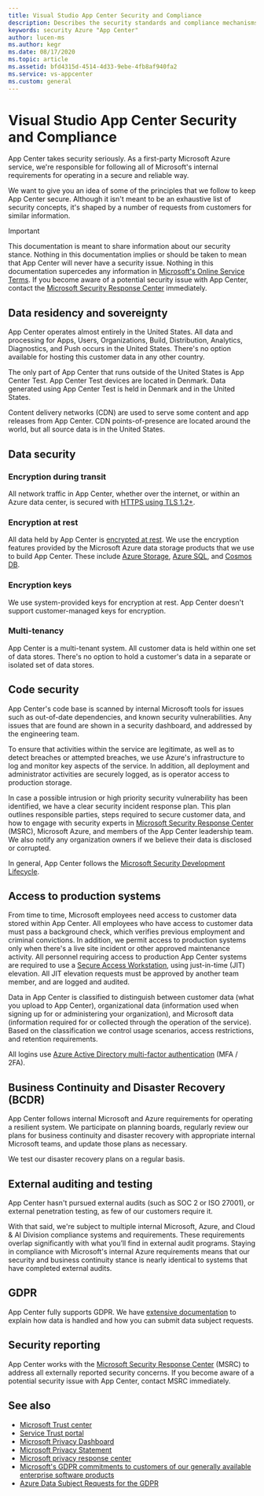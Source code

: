 ```yaml
---
title: Visual Studio App Center Security and Compliance
description: Describes the security standards and compliance mechanisms followed by Visual Studio App Center
keywords: security Azure "App Center"
author: lucen-ms
ms.author: kegr
ms.date: 08/17/2020
ms.topic: article
ms.assetid: bfd4315d-4514-4d33-9ebe-4fb8af940fa2
ms.service: vs-appcenter
ms.custom: general
---
```


# Visual Studio App Center Security and Compliance

App Center takes security seriously. As a first-party Microsoft Azure service, we're responsible for following all of Microsoft's internal requirements for operating in a secure and reliable way.

We want to give you an idea of some of the principles that we follow to keep App Center secure. Although it isn't meant to be an exhaustive list of security concepts, it's shaped by a number of requests from customers for similar information.

> [!IMPORTANT]
> This documentation is meant to share information about our security stance. Nothing in this documentation implies or should be taken to mean that App Center  will never have a security issue. Nothing in this documentation supercedes any information in [Microsoft's Online Service Terms](https://www.microsoft.com/licensing/product-licensing/products). If you become aware of a potential security issue with App Center, contact the [Microsoft Security Response Center](https://www.microsoft.com/msrc) immediately.

## Data residency and sovereignty

App Center operates almost entirely in the United States. All data and processing for Apps, Users, Organizations, Build, Distribution, Analytics, Diagnostics, and Push occurs in the United States. There's no option available for hosting this customer data in any other country.

The only part of App Center that runs outside of the United States is App Center Test. App Center Test devices are located in Denmark. Data generated using App Center Test is held in Denmark and in the United States.

Content delivery networks (CDN) are used to serve some content and app releases from App Center. CDN points-of-presence are located around the world, but all source data is in the United States.

## Data security

### Encryption during transit

All network traffic in App Center, whether over the internet, or within an Azure data center, is secured with [HTTPS using TLS 1.2+](https://azure.microsoft.com/updates/azuretls12/).

### Encryption at rest

All data held by App Center is [encrypted at rest](https://docs.microsoft.com/azure/security/fundamentals/encryption-overview). We use the encryption features provided by the Microsoft Azure data storage products that we use to build App Center. These include [Azure Storage](https://docs.microsoft.com/azure/storage/common/storage-service-encryption), [Azure SQL](https://docs.microsoft.com/azure/azure-sql/database/security-overview#information-protection-and-encryption), and [Cosmos DB](https://docs.microsoft.com/azure/cosmos-db/database-encryption-at-rest).

### Encryption keys

We use system-provided keys for encryption at rest. App Center doesn't support customer-managed keys for encryption.

### Multi-tenancy

App Center is a multi-tenant system. All customer data is held within one set of data stores. There's no option to hold a customer's data in a separate or isolated set of data stores.

## Code security

App Center's code base is scanned by internal Microsoft tools for issues such as out-of-date dependencies, and known security vulnerabilities. Any issues that are found are shown in a security dashboard, and addressed by the engineering team.

To ensure that activities within the service are legitimate, as well as to detect breaches or attempted breaches, we use Azure's infrastructure to log and monitor key aspects of the service. In addition, all deployment and administrator activities are securely logged, as is operator access to production storage.

In case a possible intrusion or high priority security vulnerability has been identified, we have a clear security incident response plan. This plan outlines responsible parties, steps required to secure customer data, and how to engage with security experts in [Microsoft Security Response Center](https://www.microsoft.com/msrc) (MSRC), Microsoft Azure, and members of the App Center leadership team. We also notify any organization owners if we believe their data is disclosed or corrupted.

In general, App Center follows the [Microsoft Security Development Lifecycle](https://www.microsoft.com/securityengineering/sdl).

## Access to production systems

From time to time, Microsoft employees need access to customer data stored within App Center. All employees who have access to customer data must pass a background check, which verifies previous employment and criminal convictions. In addition, we permit access to production systems only when there's a live site incident or other approved maintenance activity. All personnel requiring access to production App Center systems are required to use a [Secure Access Workstation](https://docs.microsoft.com/windows-server/identity/securing-privileged-access/privileged-access-workstations), using just-in-time (JIT) elevation. All JIT elevation requests must be approved by another team member, and are logged and audited.

Data in App Center is classified to distinguish between customer data (what you upload to App Center), organizational data (information used when signing up for or administering your organization), and Microsoft data (information required for or collected through the operation of the service). Based on the classification we control usage scenarios, access restrictions, and retention requirements.

All logins use [Azure Active Directory multi-factor authentication](https://docs.microsoft.com/azure/active-directory/authentication/concept-mfa-howitworks) (MFA / 2FA).

## Business Continuity and Disaster Recovery (BCDR)

App Center follows internal Microsoft and Azure requirements for operating a resilient system. We participate on planning boards, regularly review our plans for business continuity and disaster recovery with appropriate internal Microsoft teams, and update those plans as necessary.

We test our disaster recovery plans on a regular basis.

## External auditing and testing

App Center hasn't pursued external audits (such as SOC 2 or ISO 27001), or external penetration testing, as few of our customers require it.

With that said, we're subject to multiple internal Microsoft, Azure, and Cloud & AI Division compliance systems and requirements. These requirements overlap significantly with what you’ll find in external audit programs. Staying in compliance with Microsoft's internal Azure requirements means that our security and business continuity stance is nearly identical to systems that have completed external audits.

## GDPR

App Center fully supports GDPR. We have [extensive documentation](https://docs.microsoft.com/appcenter/gdpr/) to explain how data is handled and how you can submit data subject requests.

## Security reporting

App Center works with the [Microsoft Security Response Center](https://www.microsoft.com/msrc) (MSRC) to address all externally reported security concerns. If you become aware of a potential security issue with App Center, contact MSRC immediately.

## See also

- [Microsoft Trust center](https://www.microsoft.com/trust-center/privacy/gdpr-overview)
- [Service Trust portal](https://servicetrust.microsoft.com/ViewPage/GDPRGetStarted)
- [Microsoft Privacy Dashboard](https://account.microsoft.com/privacy)
- [Microsoft Privacy Statement](https://privacy.microsoft.com/privacystatement)
- [Microsoft privacy response center](https://aka.ms/userprivacysite)
- [Microsoft's GDPR commitments to customers of our generally available enterprise software products](https://docs.microsoft.com/legal/gdpr)
- [Azure Data Subject Requests for the GDPR](https://docs.microsoft.com/microsoft-365/compliance/gdpr-dsr-azure)
